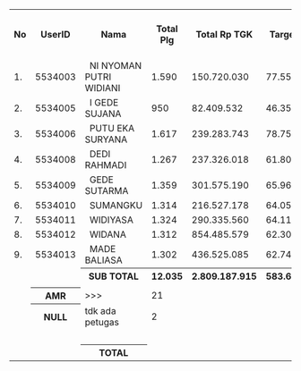 <html>

<head>

<title> HTML </title>

</head>

<body>

<font color=blue></th>

</body>

</html>


<table><tbody><tr><th>No</th><th>UserID</th><th>Nama</th><th>Total Plg</th><th>Total Rp TGK</th><th>Target TGK</th><th>Realisasi Saldo TGK (Blm Lunas)</th><th>% Pencapaian Thd Target TGK</th><th>PK 2 Bln - Blm Lunas</th><th>PK 3 Bln - Blm Lunas</th><th>PK 4 Bln - Blm Lunas
</th></tr><tr><td>1.</td><td>5534003</td><td>&nbsp; NI NYOMAN PUTRI WIDIANI</td><td>1.590</td><td>150.720.030</td><td>77.553.515</td><td>58.633.937</td><td>124%</td><td>4</td><td>0</td><td>0
</th></tr><tr><td>2.</td><td>5534005</td><td>&nbsp; I GEDE SUJANA</td><td>950</td><td>82.409.532</td><td>46.352.672</td><td>31.467.102</td><td>132%</td><td>11</td><td>0</td><td>0
</th></tr><tr><td>3.</td><td>5534006</td><td>&nbsp; PUTU EKA SURYANA</td><td>1.617</td><td>239.283.743</td><td>78.759.662</td><td>126.613.923</td><td>39%</td><td>19</td><td>0</td><td>0
</th></tr><tr><td>4.</td><td>5534008</td><td>&nbsp; DEDI RAHMADI</td><td>1.267</td><td>237.326.018</td><td>61.800.064</td><td>118.757.276</td><td>8%</td><td>14</td><td>0</td><td>0
</th></tr><tr><td>5.</td><td>5534009</td><td>&nbsp; GEDE SUTARMA</td><td>1.359</td><td>301.575.190</td><td>65.965.745</td><td>137.159.500</td><td>-8%</td><td>25</td><td>3</td><td>0
</th></tr><tr><td>6.</td><td>5534010</td><td>&nbsp; SUMANGKU</td><td>1.314</td><td>216.527.178</td><td>64.052.240</td><td>133.887.466</td><td>-9%</td><td>27</td><td>1</td><td>0
</th></tr><tr><td>7.</td><td>5534011</td><td>&nbsp; WIDIYASA</td><td>1.324</td><td>290.335.560</td><td>64.112.049</td><td>158.956.423</td><td>-48%</td><td>45</td><td>0</td><td>0
</th></tr><tr><td>8.</td><td>5534012</td><td>&nbsp; WIDANA</td><td>1.312</td><td>854.485.579</td><td>62.302.625</td><td>287.859.168</td><td>-262%</td><td>30</td><td>7</td><td>0
</th></tr><tr><td>9.</td><td>5534013</td><td>&nbsp; MADE BALIASA</td><td>1.302</td><td>436.525.085</td><td>62.746.840</td><td>175.821.255</td><td>-80%</td><td>49</td><td>5</td><td>0
</th></tr><tr><td> </td><td> </th><th>SUB TOTAL</th><th>12.035</th><th>2.809.187.915</th><th>583.645.412</th><th>1.229.156.050</th><th>-11%</th><th>224</th><th>16</th><th>0
</th></tr><tr><td> </td><td> </td><td> </td><td> </td><td> </td><td> </td><td> </td><td> </td><td> </td><td> </td><td>
</th></tr><tr><td> </th><th>AMR</td><td>&gt;&gt;&gt;</td><td>21</td><td> </td><td> </td><td>577.541.891</td><td> </td><td>0</td><td>0</td><td>0
</th></tr><tr><td> </th><th>NULL</td><td>tdk ada petugas</td><td>2</td><td> </td><td> </td><td>451.488</td><td> </td><td>0</td><td>2</td><td>0
</th></tr><tr><td> </td><td> </td><td> </td><td> </td><td> </td><td> </td><td>577.993.379</td><td> </td><td> </td><td> </td><td>
</th></tr><tr><td> </td><td> </th><th>TOTAL</td><td> </td><td> </td><td> </th><th>1.807.149.429</td><td> </td><td> </td><td> </td><td>
